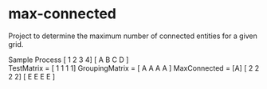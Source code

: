 # max-connected
Project to determine the maximum number of connected entities for a given grid.



Sample Process
    	   			 [ 1 2 3 4]       				 	[ A B C D ]           
    TestMatrix 	=	 [ 1 1 1 1]    GroupingMatrix = 	[ A A A A ]    MaxConnected = [A]
        			 [ 2 2 2 2]       					[ E E E E ]           
